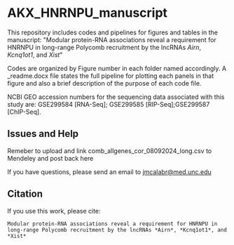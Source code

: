 # AKX_HNRNPU_manuscript

This repository includes codes and pipelines for figures and tables in the manuscript: "Modular protein-RNA associations reveal a requirement for HNRNPU in long-range Polycomb recruitment by the lncRNAs *Airn*, *Kcnq1ot1*, and *Xist*"

Codes are organized by Figure number in each folder named accordingly. A _readme.docx file states the full pipeline for plotting each panels in that figure and also a brief description of the purpose of each code file.

NCBI GEO accession numbers for the sequencing data associated with this study are: GSE299584 [RNA-Seq]; GSE299585 [RIP-Seq];GSE299587 [ChIP-Seq].

## Issues and Help

Remeber to upload and link comb_allgenes_cor_08092024_long.csv to Mendeley and post back here

If you have questions, please send an email to jmcalabr@med.unc.edu

## Citation

If you use this work, please cite:

```
Modular protein-RNA associations reveal a requirement for HNRNPU in long-range Polycomb recruitment by the lncRNAs *Airn*, *Kcnq1ot1*, and *Xist*
```
